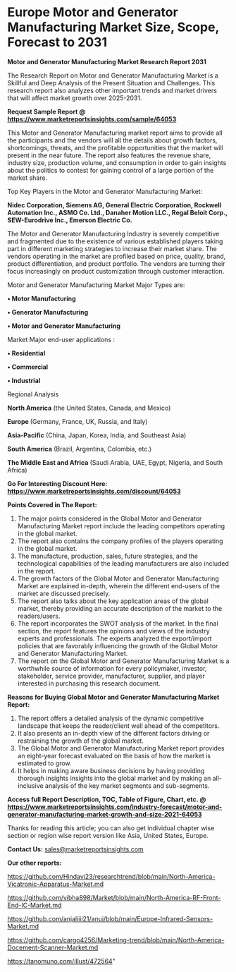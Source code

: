 # Europe Motor and Generator Manufacturing Market Size, Scope, Forecast to 2031

<strong>Motor and Generator Manufacturing Market Research Report 2031</strong>

The Research Report on Motor and Generator Manufacturing Market is a Skillful and Deep Analysis of the Present Situation and Challenges. This research report also analyzes other important trends and market drivers that will affect market growth over 2025-2031.

<strong>Request Sample Report @ <a href=https://www.marketreportsinsights.com/sample/64053>https://www.marketreportsinsights.com/sample/64053</a></strong>

This Motor and Generator Manufacturing market report aims to provide all the participants and the vendors will all the details about growth factors, shortcomings, threats, and the profitable opportunities that the market will present in the near future. The report also features the revenue share, industry size, production volume, and consumption in order to gain insights about the politics to contest for gaining control of a large portion of the market share.

Top Key Players in the Motor and Generator Manufacturing Market:

<strong>Nidec Corporation, Siemens AG, General Electric Corporation, Rockwell Automation Inc., ASMO Co. Ltd., Danaher Motion LLC., Regal Beloit Corp., SEW-Eurodrive Inc., Emerson Electric Co.</strong>

The Motor and Generator Manufacturing Industry is severely competitive and fragmented due to the existence of various established players taking part in different marketing strategies to increase their market share. The vendors operating in the market are profiled based on price, quality, brand, product differentiation, and product portfolio. The vendors are turning their focus increasingly on product customization through customer interaction.

Motor and Generator Manufacturing Market Major Types are:

<strong>• Motor Manufacturing

• Generator Manufacturing

• Motor and Generator Manufacturing</strong>

Market Major end-user applications :

<strong>• Residential

• Commercial

• Industrial</strong>

Regional Analysis

</u><strong><b>North America</b></strong> (the United States, Canada, and Mexico)

<strong><b>Europe </b></strong>(Germany, France, UK, Russia, and Italy)

<strong><b>Asia-Pacific</b></strong> (China, Japan, Korea, India, and Southeast Asia)

<strong><b>South America</b></strong> (Brazil, Argentina, Colombia, etc.)

<strong><b>The Middle East and Africa</b></strong> (Saudi Arabia, UAE, Egypt, Nigeria, and South Africa)

<strong>Go For Interesting Discount Here: <a href=https://www.marketreportsinsights.com/discount/64053>https://www.marketreportsinsights.com/discount/64053</a></strong>

<strong>Points Covered in The Report:</strong>
<ol>
  <li>The major points considered in the Global Motor and Generator Manufacturing Market report include the leading competitors operating in the global market.</li>
  <li>The report also contains the company profiles of the players operating in the global market.</li>
  <li>The manufacture, production, sales, future strategies, and the technological capabilities of the leading manufacturers are also included in the report.</li>
  <li>The growth factors of the Global Motor and Generator Manufacturing Market are explained in-depth, wherein the different end-users of the market are discussed precisely.</li>
  <li>The report also talks about the key application areas of the global market, thereby providing an accurate description of the market to the readers/users.</li>
  <li>The report incorporates the SWOT analysis of the market. In the final section, the report features the opinions and views of the industry experts and professionals. The experts analyzed the export/import policies that are favorably influencing the growth of the Global Motor and Generator Manufacturing Market.</li>
  <li>The report on the Global Motor and Generator Manufacturing Market is a worthwhile source of information for every policymaker, investor, stakeholder, service provider, manufacturer, supplier, and player interested in purchasing this research document.</li>
</ol>
<strong>Reasons for Buying Global Motor and Generator Manufacturing Market Report:</strong>

<ol>
  <li>The report offers a detailed analysis of the dynamic competitive landscape that keeps the reader/client well ahead of the competitors.</li>
  <li>It also presents an in-depth view of the different factors driving or restraining the growth of the global market.</li>
  <li>The Global Motor and Generator Manufacturing Market report provides an eight-year forecast evaluated on the basis of how the market is estimated to grow.</li>
  <li>It helps in making aware business decisions by having providing thorough insights insights into the global market and by making an all-inclusive analysis of the key market segments and sub-segments.</li>
</ol>
<strong>Access full Report Description, TOC, Table of Figure, Chart, etc. @ <a href=https://www.marketreportsinsights.com/industry-forecast/motor-and-generator-manufacturing-market-growth-and-size-2021-64053>https://www.marketreportsinsights.com/industry-forecast/motor-and-generator-manufacturing-market-growth-and-size-2021-64053</a></strong>


Thanks for reading this article; you can also get individual chapter wise section or region wise report version like Asia, United States, Europe.

<strong>Contact Us:</strong>
sales@marketreportsinsights.com

<strong>Our other reports:</strong>

<a href=https://github.com/Hindavi23/researchtrend/blob/main/North-America-Vicatronic-Apparatus-Market.md>https://github.com/Hindavi23/researchtrend/blob/main/North-America-Vicatronic-Apparatus-Market.md</a>

<a href=https://github.com/vibha898/Market/blob/main/North-America-RF-Front-End-IC-Market.md>https://github.com/vibha898/Market/blob/main/North-America-RF-Front-End-IC-Market.md</a>

<a href=https://github.com/anjaliiii21/anui/blob/main/Europe-Infrared-Sensors-Market.md>https://github.com/anjaliiii21/anui/blob/main/Europe-Infrared-Sensors-Market.md</a>

<a href=https://github.com/cargo4256/Marketing-trend/blob/main/North-America-Docement-Scanner-Market.md>https://github.com/cargo4256/Marketing-trend/blob/main/North-America-Docement-Scanner-Market.md</a>

<a href=https://tanomuno.com/illust/472564>https://tanomuno.com/illust/472564</a>"

